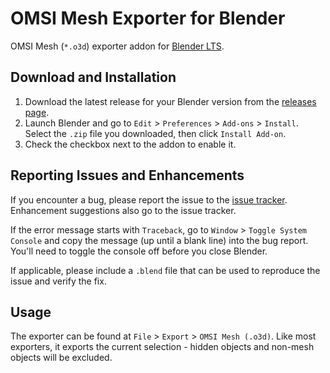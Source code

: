 # OMSI Mesh Exporter for Blender

OMSI Mesh (`*.o3d`) exporter addon for
[Blender LTS](https://www.blender.org/download/lts/).

## Download and Installation

1. Download the latest release for your Blender version from the
[releases page](https://github.com/Road-hog123/blender-omsi-exporter/releases/).
2. Launch Blender and go to `Edit` > `Preferences` > `Add-ons` > `Install`.
Select the `.zip` file you downloaded, then click `Install Add-on`.
3. Check the checkbox next to the addon to enable it.

## Reporting Issues and Enhancements

If you encounter a bug, please report the issue to the
[issue tracker](https://github.com/road-hog123/blender-omsi-exporter/issues).
Enhancement suggestions also go to the issue tracker.

If the error message starts with `Traceback`, go to `Window` >
`Toggle System Console` and copy the message (up until a blank line) into the
bug report. You'll need to toggle the console off before you close Blender.

If applicable, please include a `.blend` file that can be used to reproduce the
issue and verify the fix.

## Usage

The exporter can be found at `File` > `Export` > `OMSI Mesh (.o3d)`. Like most
exporters, it exports the current selection - hidden objects and non-mesh
objects will be excluded.
